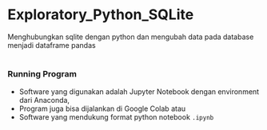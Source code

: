 # Exploratory_Python_SQLite
Menghubungkan sqlite dengan python dan mengubah data pada database menjadi dataframe pandas
#
#
### Running Program
- Software yang digunakan adalah Jupyter Notebook dengan environment dari Anaconda, 
- Program juga bisa dijalankan di Google Colab atau 
- Software yang mendukung format python notebook ``` .ipynb ```
#

